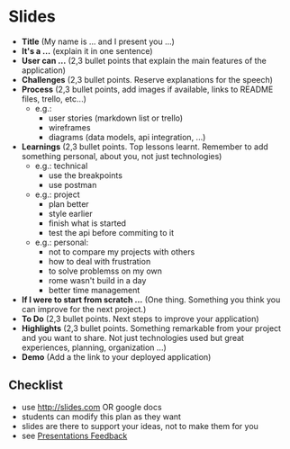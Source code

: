 # Slides

- **Title** (My name is ... and I present you ...)
- **It's a ...** (explain it in one sentence)
- **User can ...** (2,3 bullet points that explain the main features of the application)
- **Challenges** (2,3 bullet points. Reserve explanations for the speech)
- **Process** (2,3 bullet points, add images if available, links to README files, trello, etc...)
  - e.g.:
    - user stories (markdown list or trello)
    - wireframes
    - diagrams (data models, api integration, ...)
- **Learnings** (2,3 bullet points. Top lessons learnt. Remember to add something personal, about you, not just technologies)
  - e.g.: technical
    - use the breakpoints
    - use postman
  - e.g.: project
    - plan better
    - style earlier
    - finish what is started
    - test the api before commiting to it
  - e.g.: personal:
    - not to compare my projects with others
    - how to deal with frustration
    - to solve problemss on my own
    - rome wasn't build in a day
    - better time management
- **If I were to start from scratch ...** (One thing. Something you think you can improve for the next project.)
- **To Do** (2,3 bullet points. Next steps to improve your application)
- **Highlights** (2,3 bullet points. Something remarkable from your project and you want to share. Not just technologies used but great experiences, planning, organization ...)
- **Demo** (Add a the link to your deployed application)

## Checklist
- use http://slides.com OR google docs
- students can modify this plan as they want
- slides are there to support your ideas, not to make them for you
- see [Presentations Feedback](./presentations-feedback.md)
